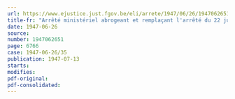 ```yaml
---
url: https://www.ejustice.just.fgov.be/eli/arrete/1947/06/26/1947062651/justel
title-fr: "Arrêté ministériel abrogeant et remplaçant l'arrêté du 22 juin 1945 et portant délégation aux directeurs d'administration de l'administration centrale des dommages aux biens et aux seuls directeurs provinciaux des dommages de guerre du droit de réquisition conféré au ministre des dommages de guerre"
date: 1947-06-26
source:
number: 1947062651
page: 6766
case: 1947-06-26/35
publication: 1947-07-13
starts:
modifies:
pdf-original:
pdf-consolidated:
---
```


